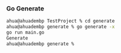 
### Go Generate

```sh
ahua@ahuadembp TestProject % cd generate 
ahua@ahuadembp generate % go generate -x
go run main.go
Generate
ahua@ahuadembp generate % 
```
